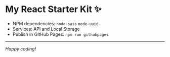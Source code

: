 # My React Starter Kit ✨

- NPM dependencies: `node-sass` `node-uuid`
- Services: API and Local Storage
- Publish in GitHub Pages: `npm run githubpages`

---

_Happy coding!_
